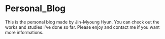 # Personal_Blog

This is the personal blog made by Jin-Myoung Hyun. You can check out the works and studies I've done so far. Please enjoy and contact me if you want more informations.